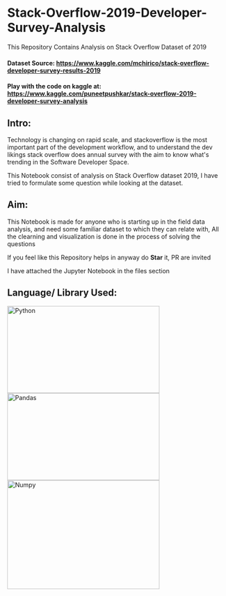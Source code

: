 # Stack-Overflow-2019-Developer-Survey-Analysis
This Repository Contains Analysis on Stack Overflow Dataset of 2019

#### Dataset Source: https://www.kaggle.com/mchirico/stack-overflow-developer-survey-results-2019


#### Play with the code on kaggle at: https://www.kaggle.com/puneetpushkar/stack-overflow-2019-developer-survey-analysis  



## Intro:
Technology is changing on rapid scale, and stackoverflow is the most important part of the development workflow, and to understand the dev likings stack overflow does annual survey with the aim to know what's trending in the Software Developer Space.

This Notebook consist of analysis on Stack Overflow dataset 2019, I have tried to formulate some question while looking at the dataset.



## Aim: 
This Notebook is made for anyone who is starting up in the field data analysis, and need some familiar dataset to which they can relate with, All the clearning and visualization is done in the process of solving the questions

If you feel like this Repository helps in anyway do **Star** it, PR are invited

I have attached the Jupyter Notebook in the files section


## Language/ Library Used:
<img src = "https://i.imgur.com/Dm6ice0.png" width = "350" height = "200" title = "Python">
<img src = "https://cdn.analyticsvidhya.com/wp-content/uploads/2018/03/pandas.jpg" width = "350" height = "200" title = "Pandas">
<img src = "https://miro.medium.com/max/400/1*mc5YIn7jvo5uwuqBOUDw7Q.jpeg" width = "350" height = "250" title = "Numpy">

